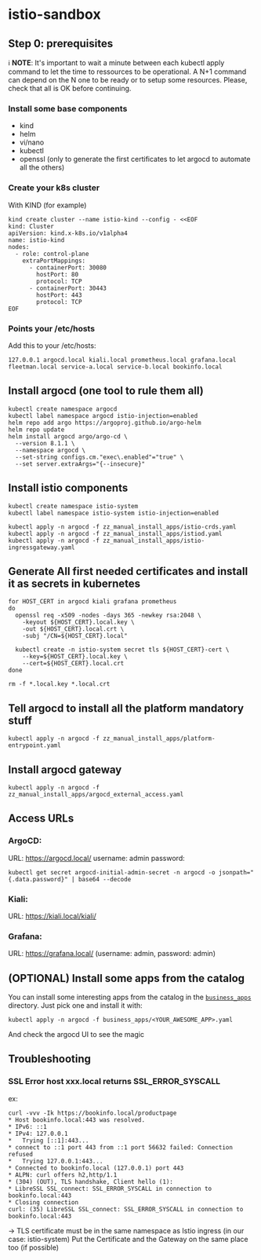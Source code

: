 # istio-sandbox

## Step 0: prerequisites

ℹ️ **NOTE**: It's important to wait a minute between each kubectl apply command to let the time to ressources to be operational. A N+1 command can depend on the N one to be ready or to setup some resources. Please, check that all is OK before continuing.

### Install some base components

- kind
- helm
- vi/nano
- kubectl
- openssl (only to generate the first certificates to let argocd to automate all the others)

### Create your k8s cluster

With KIND (for example)

```
kind create cluster --name istio-kind --config - <<EOF
kind: Cluster
apiVersion: kind.x-k8s.io/v1alpha4
name: istio-kind
nodes:
  - role: control-plane
    extraPortMappings:
      - containerPort: 30080
        hostPort: 80
        protocol: TCP
      - containerPort: 30443
        hostPort: 443
        protocol: TCP
EOF

```

### Points your /etc/hosts

Add this to your /etc/hosts:

```
127.0.0.1 argocd.local kiali.local prometheus.local grafana.local fleetman.local service-a.local service-b.local bookinfo.local
```

## Install argocd (one tool to rule them all)

```
kubectl create namespace argocd
kubectl label namespace argocd istio-injection=enabled
helm repo add argo https://argoproj.github.io/argo-helm
helm repo update
helm install argocd argo/argo-cd \
  --version 8.1.1 \
  --namespace argocd \
  --set-string configs.cm."exec\.enabled"="true" \
  --set server.extraArgs="{--insecure}"

```

## Install istio components

```
kubectl create namespace istio-system
kubectl label namespace istio-system istio-injection=enabled

kubectl apply -n argocd -f zz_manual_install_apps/istio-crds.yaml
kubectl apply -n argocd -f zz_manual_install_apps/istiod.yaml
kubectl apply -n argocd -f zz_manual_install_apps/istio-ingressgateway.yaml

```

## Generate All first needed certificates and install it as secrets in kubernetes

```
for HOST_CERT in argocd kiali grafana prometheus
do
  openssl req -x509 -nodes -days 365 -newkey rsa:2048 \
    -keyout ${HOST_CERT}.local.key \
    -out ${HOST_CERT}.local.crt \
    -subj "/CN=${HOST_CERT}.local"

  kubectl create -n istio-system secret tls ${HOST_CERT}-cert \
    --key=${HOST_CERT}.local.key \
    --cert=${HOST_CERT}.local.crt
done

rm -f *.local.key *.local.crt
```

## Tell argocd to install all the platform mandatory stuff

```
kubectl apply -n argocd -f zz_manual_install_apps/platform-entrypoint.yaml
```

## Install argocd gateway

```
kubectl apply -n argocd -f zz_manual_install_apps/argocd_external_access.yaml
```

## Access URLs

### ArgoCD:

URL: https://argocd.local/
username: admin
password:

```
kubectl get secret argocd-initial-admin-secret -n argocd -o jsonpath="{.data.password}" | base64 --decode
```

### Kiali:

URL: https://kiali.local/kiali/

### Grafana:

URL: https://grafana.local/ (username: admin, password: admin)

## (OPTIONAL) Install some apps from the catalog

You can install some interesting apps from the catalog in the [`business_apps`](./business_apps/) directory.
Just pick one and install it with:

```
kubectl apply -n argocd -f business_apps/<YOUR_AWESOME_APP>.yaml
```

And check the argocd UI to see the magic

## Troubleshooting

### SSL Error host xxx.local returns SSL_ERROR_SYSCALL

ex:

```
curl -vvv -Ik https://bookinfo.local/productpage
* Host bookinfo.local:443 was resolved.
* IPv6: ::1
* IPv4: 127.0.0.1
*   Trying [::1]:443...
* connect to ::1 port 443 from ::1 port 56632 failed: Connection refused
*   Trying 127.0.0.1:443...
* Connected to bookinfo.local (127.0.0.1) port 443
* ALPN: curl offers h2,http/1.1
* (304) (OUT), TLS handshake, Client hello (1):
* LibreSSL SSL_connect: SSL_ERROR_SYSCALL in connection to bookinfo.local:443
* Closing connection
curl: (35) LibreSSL SSL_connect: SSL_ERROR_SYSCALL in connection to bookinfo.local:443
```

-> TLS certificate must be in the same namespace as Istio ingress (in our case: istio-system)
Put the Certificate and the Gateway on the same place too (if possible)
